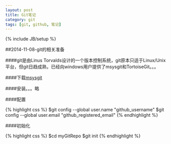 ```yaml
---
layout: post
title: Git笔记
category: git
tags: [git, github, 笔记]
---
```

{% include JB/setup %}

##2014-11-08-git的相关准备

####git是由Linus Torvalds设计的一个版本控制系统，git原本只适于Linux/Unix平台，但git日趋成熟，已经向windows用户提供了msysgit和TortoiseGit。。。

####下载[msysgit](http://msysgit.github.io)

####安装。。。略

####配置

{% highlight css %}
$git config --global user.name "github_username"
$git config --global user.email "github_registered_email"
{% endhighlight %}

####初始化

{% highlight css %}
$cd myGitRepo
$git init
{% endhighlight %}

